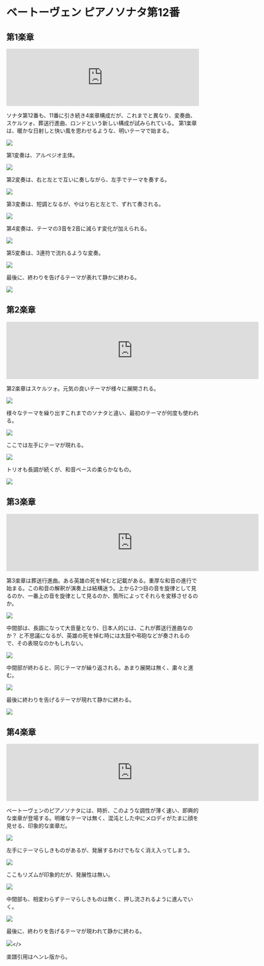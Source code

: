 # ベートーヴェン ピアノソナタ第12番

## 第1楽章

<iframe allow="autoplay *; encrypted-media *;" sandbox="allow-forms allow-popups allow-same-origin allow-scripts allow-top-navigation-by-user-activation" style="padding:0;width:660px;height:150px;max-width:100%;border:none;overflow:hidden;background:transparent;" src="https://embed.music.apple.com/us/album/piano-sonata-no-12-in-flat-major-op-26-i-andante-con/1272663034?i=1272663038"></iframe>

ソナタ第12番も、11番に引き続き4楽章構成だが、これまでと異なり、変奏曲、スケルツォ、葬送行進曲、ロンドという新しい構成が試みられている。
第1楽章は、暖かな日射しと快い風を思わせるような、明いテーマで始まる。

<img src="677.jpg">

第1変奏は、アルペジオ主体。

<img src="679.jpg">

第2変奏は、右と左とで互いに奏しながら、左手でテーマを奏する。

<img src="675.jpg">

第3変奏は、短調となるが、やはり右と左とで、ずれて奏される。

<img src="676.jpg">

第4変奏は、テーマの3音を2音に減らす変化が加えられる。

<img src="680.jpg">

第5変奏は、3連符で流れるような変奏。

<img src="678.jpg">

最後に、終わりを告げるテーマが表れて静かに終わる。

<img src="681.jpg">

## 第2楽章

<iframe allow="autoplay *; encrypted-media *;" frameborder="0" height="150" sandbox="allow-forms allow-popups allow-same-origin allow-scripts allow-top-navigation-by-user-activation" src="https://embed.music.apple.com/us/album/piano-sonata-no-12-in-flat-major-op-26-ii-scherzo-allegro/1272663034?i=1272663702" width="660"></iframe>

第2楽章はスケルツォ。元気の良いテーマが様々に展開される。

<img src="685.jpg">

様々なテーマを繰り出すこれまでのソナタと違い、最初のテーマが何度も使われる。

<img src="684.jpg">

ここでは左手にテーマが現れる。

<img src="683.jpg">

トリオも長調が続くが、和音ベースの柔らかなもの。

<img src="682.jpg">

## 第3楽章

<iframe allow="autoplay *; encrypted-media *;" frameborder="0" height="150" sandbox="allow-forms allow-popups allow-same-origin allow-scripts allow-top-navigation-by-user-activation" src="https://embed.music.apple.com/us/album/piano-sonata-no-12-in-flat-major-op-26-iii-marcia-funebre/1272663034?i=1272663703&app=music" width="660"></iframe>

第3楽章は葬送行進曲。ある英雄の死を悼むと記載がある。重厚な和音の進行で始まる。この和音の解釈が演奏上は結構迷う。上から2つ目の音を旋律として見るのか、一番上の音を旋律として見るのか、箇所によってそれらを変移させるのか。

<img src="686.jpg">

中間部は、長調になって大音量となり、日本人的には、これが葬送行進曲なのか？ と不思議になるが、英雄の死を悼む時には太鼓や弔砲などが奏されるので、その表現なのかもしれない。

<img src="689.jpg">

中間部が終わると、同じテーマが繰り返される。あまり展開は無く、粛々と進む。

<img src="688.jpg">

最後に終わりを告げるテーマが現れて静かに終わる。

<img src="687.jpg">

## 第4楽章

<iframe allow="autoplay *; encrypted-media *;" frameborder="0" height="150" sandbox="allow-forms allow-popups allow-same-origin allow-scripts allow-top-navigation-by-user-activation" src="https://embed.music.apple.com/us/album/piano-sonata-no-12-in-a-flat-major-op-26-iv-allegro/1272663034?i=1272663704&app=music" width="660"></iframe>

ベートーヴェンのピアノソナタには、時折、このような調性が薄く速い、即興的な楽章が登場する。明確なテーマは無く、混沌とした中にメロディがたまに顔を見せる、印象的な楽章だ。

<img src="693.jpg">

左手にテーマらしきものがあるが、発展するわけでもなく消え入ってしまう。

<img src="690.jpg">

ここもリズムが印象的だが、発展性は無い。

<img src="694.jpg">

中間部も、相変わらずテーマらしきものは無く、押し流されるように進んでいく。

<img src="691.jpg">

最後に、終わりを告げるテーマが現われて静かに終わる。

<img src="692.jpg"></>

楽譜引用はヘンレ版から。



